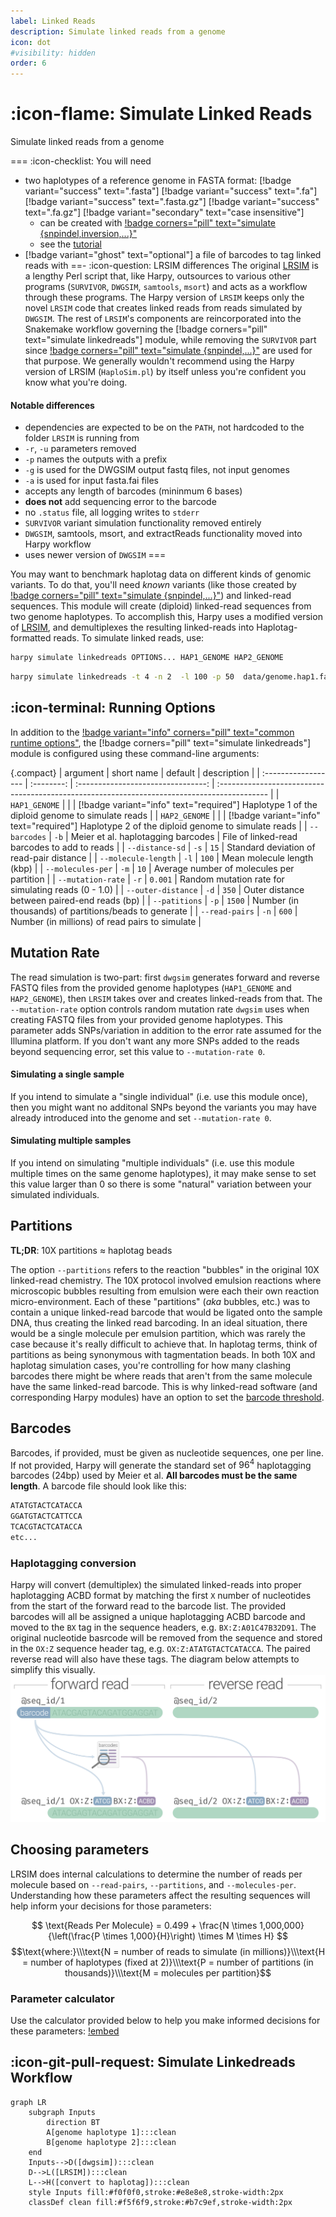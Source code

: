 ```yaml
---
label: Linked Reads
description: Simulate linked reads from a genome
icon: dot
#visibility: hidden
order: 6
---
```


# :icon-flame: Simulate Linked Reads
Simulate linked reads from a genome

===  :icon-checklist: You will need
- two haplotypes of a reference genome in FASTA format: [!badge variant="success" text=".fasta"] [!badge variant="success" text=".fa"] [!badge variant="success" text=".fasta.gz"] [!badge variant="success" text=".fa.gz"] [!badge variant="secondary" text="case insensitive"]
    - can be created with [!badge corners="pill" text="simulate {snpindel,inversion,...}"](simulate-variants.md)
    - see the [tutorial](/blog/simulate_diploid.md)
- [!badge variant="ghost" text="optional"] a file of barcodes to tag linked reads with
==- :icon-question: LRSIM differences
The original [LRSIM](https://github.com/aquaskyline/LRSIM) is a lengthy Perl script that, like Harpy, outsources
to various other programs (`SURVIVOR`, `DWGSIM`, `samtools`, `msort`) and acts as a workflow through these programs. The Harpy
version of `LRSIM` keeps only the novel `LRSIM` code that creates linked reads from reads simulated by `DWGSIM`. The
rest of `LRSIM`'s components are reincorporated into the Snakemake workflow governing the [!badge corners="pill" text="simulate linkedreads"]
module, while removing the `SURVIVOR` part since [!badge corners="pill" text="simulate {snpindel,...}"](simulate-variants.md) are used for that purpose.
We generally wouldn't recommend using the Harpy version of LRSIM (`HaploSim.pl`) by itself unless you're confident you know what you're doing.
#### Notable differences
- dependencies are expected to be on the `PATH`, not hardcoded to the folder `LRSIM` is running from
- `-r`, `-u` parameters removed
- `-p` names the outputs with a prefix
- `-g` is used for the DWGSIM output fastq files, not input genomes
- `-a` is used for input fasta.fai files
- accepts any length of barcodes (mininmum 6 bases)
- **does not** add sequencing error to the barcode
- no `.status` file, all logging writes to `stderr`
- `SURVIVOR` variant simulation functionality removed entirely
- `DWGSIM`, samtools, msort, and extractReads functionality moved into Harpy workflow
- uses newer version of `DWGSIM`
===

You may want to benchmark haplotag data on different kinds of genomic variants. To
do that, you'll need *known* variants (like those created by  [!badge corners="pill" text="simulate {snpindel,...}"](simulate-variants.md)) and
linked-read sequences. This module will create (diploid) linked-read sequences from two genome haplotypes.
To accomplish this, Harpy uses a modified version of [LRSIM](https://github.com/aquaskyline/LRSIM),
and demultiplexes the resulting linked-reads into Haplotag-formatted reads. To simulate linked reads, use:

```bash usage
harpy simulate linkedreads OPTIONS... HAP1_GENOME HAP2_GENOME
```
```bash example
harpy simulate linkedreads -t 4 -n 2  -l 100 -p 50  data/genome.hap1.fasta data/genome.hap2.fasta
```

## :icon-terminal: Running Options
In addition to the [!badge variant="info" corners="pill" text="common runtime options"](/commonoptions.md), the  [!badge corners="pill" text="simulate linkedreads"] module is configured using these command-line arguments:

{.compact}
| argument            | short name |              default               | description                                                                                 |
| :------------------ | :--------: | :--------------------------------: | :------------------------------------------------------------------------------------------ |
| `HAP1_GENOME`       |            |                                    | [!badge variant="info" text="required"] Haplotype 1 of the diploid genome to simulate reads |
| `HAP2_GENOME`       |            |                                    | [!badge variant="info" text="required"] Haplotype 2 of the diploid genome to simulate reads |
| `--barcodes`        |    `-b`    | Meier et al. haplotagging barcodes | File of linked-read barcodes to add to reads                                                |
| `--distance-sd`     |    `-s`    |                `15`                | Standard deviation of read-pair distance                                                    |
| `--molecule-length` |    `-l`    |               `100`                | Mean molecule length (kbp)                                                                  |
| `--molecules-per`   |    `-m`    |                `10`                | Average number of molecules per partition                                                   |
| `--mutation-rate`   |    `-r`    |              `0.001`               | Random mutation rate for simulating reads (0 - 1.0)                                         |
| `--outer-distance`  |    `-d`    |               `350`                | Outer distance between paired-end reads (bp)                                                |
| `--patitions`       |    `-p`    |               `1500`               | Number (in thousands) of partitions/beads to generate                                       |
| `--read-pairs`      |    `-n`    |               `600`                | Number (in millions) of read pairs to simulate                                              |

## Mutation Rate
The read simulation is two-part: first `dwgsim` generates forward and reverse FASTQ files from the provided genome haplotypes
(`HAP1_GENOME` and `HAP2_GENOME`), then `LRSIM` takes over and creates linked-reads from that. The `--mutation-rate`
option controls random mutation rate `dwgsim` uses when creating FASTQ files from your provided genome haplotypes. This parameter
adds SNPs/variation in addition to the error rate assumed for the Illumina platform. If you don't want any more SNPs added to the
reads beyond sequencing error, set this value to `--mutation-rate 0`.

#### Simulating a single sample
If you intend to simulate a "single individual" (i.e. use this module once), then you might want no additonal SNPs beyond the variants
you may have already introduced into the genome and set `--mutation-rate 0`.

#### Simulating multiple samples
If you intend on simulating "multiple individuals" (i.e. use this module multiple times on the same genome haplotypes),
it may make sense to set this value larger than 0 so there is some "natural" variation between your simulated individuals.

## Partitions
**TL;DR**: 10X partitions ≈ haplotag beads

The option `--partitions` refers to the reaction "bubbles" in the original 10X linked-read chemistry. The 10X
protocol involved emulsion reactions where microscopic bubbles resulting from emulsion were each their own
reaction micro-environment. Each of these "partitions" (_aka_ bubbles, etc.) was to contain a unique linked-read
barcode that would be ligated onto the sample DNA, thus creating the linked read barcoding. In an ideal situation,
there would be a single molecule per emulsion partition, which was rarely the case because it's really
difficult to achieve that. In haplotag terms, think of partitions as being synonymous with tagmentation beads. In
both 10X and haplotag simulation cases, you're controlling for how many clashing barcodes there might be where
reads that aren't from the same molecule have the same linked-read barcode. This is why linked-read software (and
corresponding Harpy modules) have an option to set the [barcode threshold](../../haplotagdata.md/#barcode-thresholds). 

## Barcodes
Barcodes, if provided, must be given as nucleotide sequences, one per line. If not provided,
Harpy will generate the standard set of $96^4$ haplotagging barcodes (24bp) used by Meier et al.
**All barcodes must be the same length**. A barcode file should look like this:
``` input.barcodes.txt
ATATGTACTCATACCA
GGATGTACTCATTCCA
TCACGTACTCATACCA
etc...
```

### Haplotagging conversion
Harpy will convert (demultiplex) the simulated linked-reads into proper haplotagging ACBD format by matching the first `X`
number of nucleotides from the start of the forward read to the barcode list. The provided barcodes will all be assigned a
unique haplotagging ACBD barcode and moved to the `BX` tag in the sequence headers, e.g. `BX:Z:A01C47B32D91`. The original nucleotide basrcode 
will be removed from the sequence and stored in the `OX:Z` sequence header tag, e.g. `OX:Z:ATATGTACTCATACCA`.
The paired reverse read will also have these tags. The diagram below attempts to simplify this visually.
![inline linked-read barcode conversion into AxxCxxBxxDxx haplotag barcode format](/static/lr_conversion.png)

## Choosing parameters
LRSIM does internal calculations to determine the number of reads per molecule based on `--read-pairs`,
`--partitions`, and `--molecules-per`. Understanding how these parameters affect the resulting sequences
will help inform your decisions for those parameters:

$$
\text{Reads Per Molecule} = 0.499 + \frac{N \times 1,000,000}{\left(\frac{P \times 1,000}{H}\right) \times M \times H}
$$
$$\text{where:}\\\text{N = number of reads to simulate (in millions)}\\\text{H = number of haplotypes (fixed at 2)}\\\text{P = number of partitions (in thousands)}\\\text{M = molecules per partition}$$

### Parameter calculator
Use the calculator provided below to help you make informed decisions for these parameters:
[!embed](https://app.calconic.com/api/embed/calculator/662146310482ea001e7acea2)

## :icon-git-pull-request: Simulate Linkedreads Workflow

```mermaid
graph LR
    subgraph Inputs
        direction BT
        A[genome haplotype 1]:::clean
        B[genome haplotype 2]:::clean
    end
    Inputs-->D([dwgsim]):::clean
    D-->L([LRSIM]):::clean
    L-->H([convert to haplotag]):::clean
    style Inputs fill:#f0f0f0,stroke:#e8e8e8,stroke-width:2px
    classDef clean fill:#f5f6f9,stroke:#b7c9ef,stroke-width:2px
```
